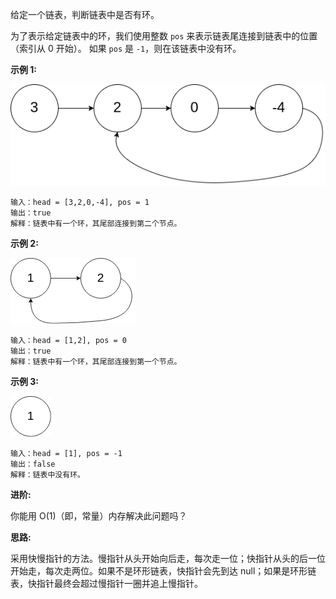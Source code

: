 给定一个链表，判断链表中是否有环。

为了表示给定链表中的环，我们使用整数 `pos` 来表示链表尾连接到链表中的位置（索引从 0 开始）。 如果 `pos` 是 `-1`，则在该链表中没有环。

**示例 1:**

![](https://github.com/Tarocch1/leetcode/blob/master/problems/0101%20-%200150/141.%20%E7%8E%AF%E5%BD%A2%E9%93%BE%E8%A1%A8/assets/circularlinkedlist.png)

```
输入：head = [3,2,0,-4], pos = 1
输出：true
解释：链表中有一个环，其尾部连接到第二个节点。
```

**示例 2:**

![](https://github.com/Tarocch1/leetcode/blob/master/problems/0101%20-%200150/141.%20%E7%8E%AF%E5%BD%A2%E9%93%BE%E8%A1%A8/assets/circularlinkedlist_test2.png)

```
输入：head = [1,2], pos = 0
输出：true
解释：链表中有一个环，其尾部连接到第一个节点。
```

**示例 3:**

![](https://github.com/Tarocch1/leetcode/blob/master/problems/0101%20-%200150/141.%20%E7%8E%AF%E5%BD%A2%E9%93%BE%E8%A1%A8/assets/circularlinkedlist_test3.png)

```
输入：head = [1], pos = -1
输出：false
解释：链表中没有环。
```

**进阶:**

你能用 O(1)（即，常量）内存解决此问题吗？

**思路:**

采用快慢指针的方法。慢指针从头开始向后走，每次走一位；快指针从头的后一位开始走，每次走两位。如果不是环形链表，快指针会先到达 null；如果是环形链表，快指针最终会超过慢指针一圈并追上慢指针。
